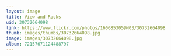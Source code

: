 ```yaml
---
layout: image
title: View and Rocks
uid: 30732664098
link: https://www.flickr.com/photos/160685305@N03/30732664098
thumb: images/thumbs/30732664098.jpg
image: images/30732664098.jpg
album: 72157671124488797
---
```



